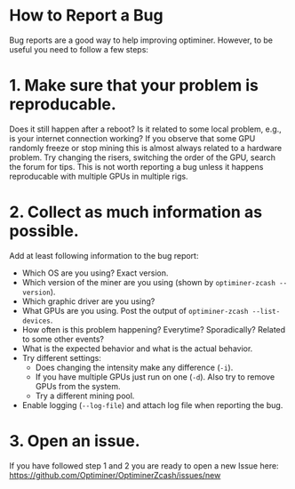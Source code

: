 # How to Report a Bug

Bug reports are a good way to help improving optiminer.
However, to be useful you need to follow a few steps:

# 1. Make sure that your problem is reproducable. 

Does it still happen after a reboot?
Is it related to some local problem, e.g., is your internet connection working?
If you observe that some GPU randomly freeze or stop mining this is almost always
related to a hardware problem. Try changing the risers, switching the order of the GPU,
search the forum for tips. This is not worth reporting a bug unless it happens
reproducable with multiple GPUs in multiple rigs.
   
# 2. Collect as much information as possible.

Add at least following information to the bug report:

* Which OS are you using? Exact version.
* Which version of the miner are you using (shown by `optiminer-zcash --version`).
* Which graphic driver are you using?
* What GPUs are you using. Post the output of `optiminer-zcash --list-devices`.
* How often is this problem happening? Everytime? Sporadically? Related to some other events?
* What is the expected behavior and what is the actual behavior.
* Try different settings:
  * Does changing the intensity make any difference (`-i`).
  * If you have multiple GPUs just run on one (`-d`). Also try to remove
    GPUs from the system.
  * Try a different mining pool.
* Enable logging (`--log-file`) and attach log file when reporting the bug.

# 3. Open an issue.

If you have followed step 1 and 2 you are ready to open a new Issue here:
https://github.com/Optiminer/OptiminerZcash/issues/new
